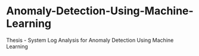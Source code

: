 # Anomaly-Detection-Using-Machine-Learning
Thesis - System Log Analysis for Anomaly Detection Using Machine Learning
